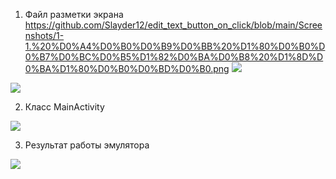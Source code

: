 1. Файл разметки экрана
https://github.com/Slayder12/edit_text_button_on_click/blob/main/Screenshots/1-1.%20%D0%A4%D0%B0%D0%B9%D0%BB%20%D1%80%D0%B0%D0%B7%D0%BC%D0%B5%D1%82%D0%BA%D0%B8%20%D1%8D%D0%BA%D1%80%D0%B0%D0%BD%D0%B0.png
![](/home/slayder/.var/app/com.github.marktext.marktext/config/marktext/images/2024-10-20-20-44-10-1-1.%20Файл%20разметки%20экрана.png)

![](/home/slayder/.var/app/com.github.marktext.marktext/config/marktext/images/2024-10-20-20-45-20-1-2.%20Файл%20разметки%20экрана.png)

2. Класс MainActivity

![](/home/slayder/.var/app/com.github.marktext.marktext/config/marktext/images/2024-10-20-20-47-25-2.%20Класс%20MainActivity.png)

3. Результат работы эмулятора

![](/home/slayder/.var/app/com.github.marktext.marktext/config/marktext/images/2024-10-20-20-47-59-3.%20Результат%20работы%20эмулятора.png)
